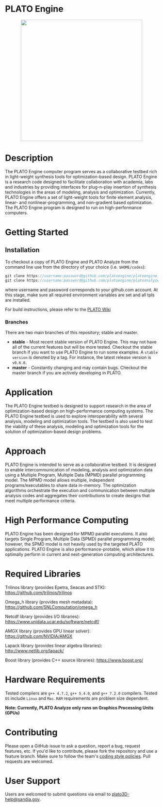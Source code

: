 # PLATO Engine

<p align="center"><img src="https://github.com/platoengine/platoengine/blob/develop/figures/plato_logo_simple.png" width="400"/></p>

# Description
The PLATO Engine computer program serves as a collaborative testbed rich in light-weight synthesis tools for optimization-based design. PLATO Engine is a research code designed to facilitate collaboration with academia, labs and industries by providing interfaces for plug-n-play insertion of synthesis technologies in the areas of modeling, analysis and optimization. Currently, PLATO Engine offers a set of light-weight tools for finite element analysis, linear- and nonlinear-programming, and non-gradient based optimization. The PLATO Engine program is designed to run on high-performance computers.

# Getting Started

## Installation
To checkout a copy of PLATO Engine and PLATO Analyze from the command line use from the directory of your choice (i.e. `$HOME/codes`):
```javascript
git clone https://username:password@github.com/platoengine/platoengine.git (PLATO Engine)
git clone https://username:password@github.com/platoengine/platoanalyze.git (PLATO Analyze)
```
where username and password corresponds to your github.com account. At this stage, make sure all required environment variables are set and all tpls are installed. 

For build instructions, please refer to the [PLATO Wiki](https://github.com/platoengine/platoengine/wiki/Build-Instructions)

### Branches
There are two main branches of this repository; stable and master. 
* **stable** - Most recent stable version of PLATO Engine. This may not have all of the current features but will be more tested. Checkout the stable branch if you want to use PLATO Engine to run some examples. A `stable version` is denoted by a tag. For instance, the latest release version is `v0.6.0`.
* **master** - Constantly changing and may contain bugs. Checkout the master branch if you are actively developing in PLATO.

# Application
The PLATO Engine testbed is designed to support research in the area of optimization-based design on high-performance computing systems.  The PLATO Engine testbed is used to explore interoperability with several analysis, modeling and optimization tools.  The testbed is also used to test the viability of these analysis, modeling and optimization tools for the solution of optimization-based design problems. 

# Approach
PLATO Engine is intended to serve as a collaborative testbed.  It is designed to enable intercommunication of modeling, analysis and optimization data using a Multiple Program, Multiple Data (MPMD) parallel programming model.  The MPMD model allows multiple, independent programs/executables to share data in-memory.  The optimization algorithms orchestrate the execution and communication between multiple analysis codes and aggregates their contributions to create designs that meet multiple performance criteria.  

# High Performance Computing
PLATO Engine has been designed for MPMD parallel executions.  It also targets Single Program, Multiple Data (SPMD) parallel programming model; however, the SPMD model is not heavily used by the targeted PLATO applications.  PLATO Engine is also performance-protable, which allow it to optimally perform in current and next-generation computing architectures.

# Required Libraries
Trilinos library (provides Epetra, Seacas and STK): https://github.com/trilinos/trilinos

Omega_h library (provides mesh metadata): https://github.com/SNLComputation/omega_h

Netcdf library (provides I/O libraries): https://www.unidata.ucar.edu/software/netcdf/

AMGX library (provides GPU linear solver): https://github.com/NVIDIA/AMGX

Lapack library (provides linear algebra libraries): http://www.netlib.org/lapack/

Boost library (provides C++ source libraries): https://www.boost.org/

# Hardware Requirements
Tested compilers are `g++ 4.7.2`, `g++ 5.4.0`, and `g++ 7.2.0` compilers. Tested `OS` include `Linux` and `Mac`. `RAM` requirements are problem size dependent. 

**Note: Currently, PLATO Analyze only runs on Graphics Processing Units (GPUs)**

# Contributing 
Please open a GitHub issue to ask a question, report a bug, request features, etc.  If you'd like to contribute, please fork the repository and use a feature branch.  Make sure to follow the team's [coding style policies](https://github.com/platoengine/platoengine/wiki/Coding-Style).  Pull requests are welcomed.

# User Support

Users are welcomed to submit questions via email to plato3D-help@sandia.gov.

